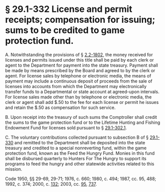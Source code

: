 # § 29.1-332 License and permit receipts; compensation for issuing; sums to be credited to game protection fund.

<p>A. Notwithstanding the provisions of § <a href='http://law.lis.virginia.gov/vacode/2.2-1802/'>2.2-1802</a>, the money received for licenses and permits issued under this title shall be paid by each clerk or agent to the Department for payment into the state treasury. Payment shall be made by means prescribed by the Board and agreed to by the clerk or agent. For license sales by telephone or electronic media, the means of payment may include a continuous deposit of proceeds from the sale of licenses into accounts from which the Department may electronically transfer funds to a Departmental or state account at agreed-upon intervals. For license sales made other than by telephone or electronic media, the clerk or agent shall add $.50 to the fee for each license or permit he issues and retain the $.50 as compensation for such service.</p><p>B. Upon receipt into the treasury of such sums the Comptroller shall credit the sums to the game protection fund or to the Lifetime Hunting and Fishing Endowment Fund for licenses sold pursuant to § <a href='http://law.lis.virginia.gov/vacode/29.1-302.1/'>29.1-302.1</a>.</p><p>C. The voluntary contributions collected pursuant to subsection B of § <a href='http://law.lis.virginia.gov/vacode/29.1-330/'>29.1-330</a> and remitted to the Department shall be deposited into the state treasury and credited to a special nonreverting fund, within the game protection fund, known as the Feed the Hungry Fund. Monies in this fund shall be disbursed quarterly to Hunters For The Hungry to support its programs to feed the hungry and other statewide activities related to this mission.</p><p>Code 1950, §§ 29-69, 29-71; 1976, c. 660; 1980, c. 494; 1987, cc. 95, 488; 1992, c. 374; 2000, c. <a href='http://lis.virginia.gov/cgi-bin/legp604.exe?001+ful+CHAP0132'>132</a>; 2003, cc. <a href='http://lis.virginia.gov/cgi-bin/legp604.exe?031+ful+CHAP0095'>95</a>, <a href='http://lis.virginia.gov/cgi-bin/legp604.exe?031+ful+CHAP0737'>737</a>.</p>